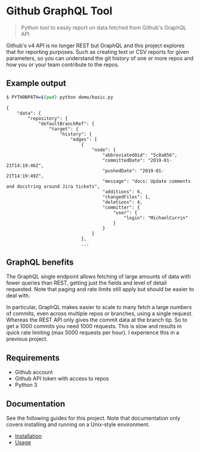 # Github GraphQL Tool
> Python tool to easily report on data fetched from Github's GraphQL API

Github's v4 API is no longer REST but GraphQL and this project explores that for reporting purposes. Such as creating text or CSV reports for given parameters, so you can understand the git history of one or more repos and how you or your team contribute to the repos.


## Example output

```bash
$ PYTHONPATH=$(pwd) python demo/basic.py
```
```
{
    "data": {
        "repository": {
            "defaultBranchRef": {
                "target": {
                    "history": {
                        "edges": [
                            {
                                "node": {
                                    "abbreviatedOid": "5c8a856",
                                    "committedDate": "2019-01-21T14:19:46Z",
                                    "pushedDate": "2019-01-21T14:19:49Z",
                                    "message": "docs: Update comments and docstring around Jira tickets",
                                    "additions": 6,
                                    "changedFiles": 1,
                                    "deletions": 4,
                                    "committer": {
                                        "user": {
                                            "login": "MichaelCurrin"
                                        }
                                    }
                                }
                            },
                            ...
```


## GraphQL benefits

The GraphQL single endpoint allows fetching of large amounts of data with fewer queries than REST, getting just the fields and level of detail requested. Note that paging and rate limits still apply but should be easier to deal with.

In particular, GraphQL makes easier to scale to many fetch a large numbers of commits, even across multiple repos or branches, using a single request. Whereas the REST API only gives the commit data at the branch tip. So to get a 1000 commits you need 1000 requests. This is slow and results in quick rate limiting (max 5000 requests per hour). I experience this in a previous project.


## Requirements

- Github account
- Github API token with access to repos
- Python 3


## Documentation

See the following guides for this project. Note that documentation only covers installing and running on a Unix-style environment.

- [Installation](/docs/installation.md)
- [Usage](/docs/Usage.md)
